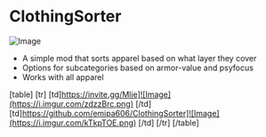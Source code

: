 ﻿# ClothingSorter


![Image](https://i.imgur.com/WAEzk68.png)


- A simple mod that sorts apparel based on what layer they cover
- Options for subcategories based on armor-value and psyfocus
- Works with all apparel

[table]
	[tr]
		[td]https://invite.gg/Mlie]![Image](https://i.imgur.com/zdzzBrc.png)
[/td]
		[td]https://github.com/emipa606/ClothingSorter]![Image](https://i.imgur.com/kTkpTOE.png)
[/td]
	[/tr]
[/table]

